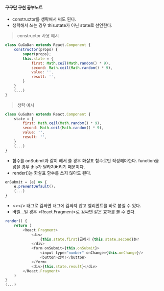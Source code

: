 
#### 구구단 구현 공부노트
- constructor를 생략해서 써도 된다.
- 생략해서 쓰는 경우 this.state가 아닌 state로 선언한다.


> constructor 사용 예시  
``` javascript
class GuGuDan extends React.Component {
    constructor(props) {
        super(props);
        this.state = {
            first: Math.ceil(Math.random() * 9),
            second: Math.ceil(Math.random() * 9),
            value: '',
            result: '',
        }
    }
    (...)
}
```

> 생략 예시  
``` javascript
class GuGuDan extends React.Component {
    state = {
        first: Math.ceil(Math.random() * 9),
        second: Math.ceil(Math.random() * 9),
        value: '',
        result: '',
    }
    (...)
}
```


- 함수를 onSubmit과 같이 빼서 쓸 경우 화살표 함수로만 작성해야한다. function을 넣을 경우 this가 달라져버리기 때문이다. 
- render()는 화살표 함수를 쓰지 않아도 된다.

``` javascript
onSubmit = (e) => {
    e.preventDefault();
    (...)
}
```

- <></> 태그로 감싸면 태그에 감싸지 않고 엘리먼트를 바로 붙일 수 있다.
- 바벨...일 경우 <React.Fragment>로 감싸면 같은 효과를 볼 수 있다.

``` javascript
render() {
    return (
        <React.Fragment>
            <div>
                {this.state.first}곱하기 {this.state.second}는?
            </div>
            <form onSubmit={this.onSubmit}>
                <input type="number" onChange={this.onChange}/>
                <button>입력!</button>
            </form>
            <div>{this.state.result}</div>
        </React.Fragment>
    )
}
(...)
```
